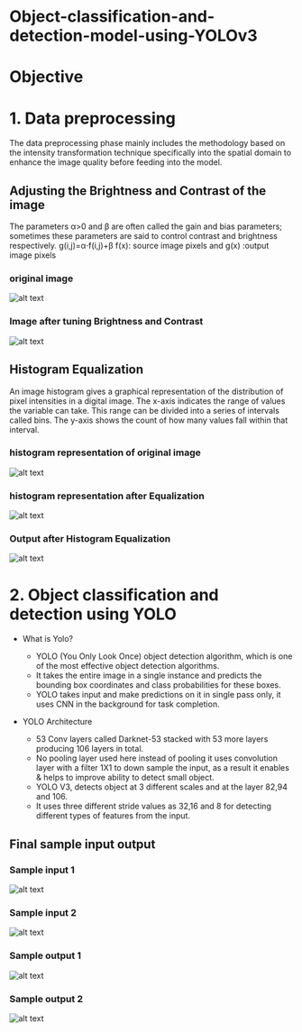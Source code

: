 # Object-classification-and-detection-model-using-YOLOv3

# Objective 
# 1. Data preprocessing 
The data preprocessing phase mainly includes the methodology based on the intensity transformation technique specifically into the spatial domain to enhance the image quality before feeding into the model.

## Adjusting the Brightness and Contrast of the image
The parameters α>0 and β are often called the gain and bias parameters; sometimes these parameters are said to control contrast and brightness respectively.
		g(i,j)=α⋅f(i,j)+β 
    f(x): source image pixels and g(x) :output image pixels

### original image 

![alt text](https://github.com/gouravbarkle/Object-classification-and-detection-model-using-YOLOv3/blob/main/Image%20metadata/original.png)

### Image after tuning Brightness and Contrast

![alt text](https://github.com/gouravbarkle/Object-classification-and-detection-model-using-YOLOv3/blob/main/Image%20metadata/original%20after%20enhancement.png)


## Histogram Equalization
An image histogram gives a graphical representation of the distribution of pixel intensities in a digital image.
The x-axis indicates the range of values the variable can take. This range can be divided into a series of intervals called bins. 
The y-axis shows the count of how many values fall within that interval.

### histogram representation of original image 

![alt text](https://github.com/gouravbarkle/Object-classification-and-detection-model-using-YOLOv3/blob/main/Image%20metadata/Histo%20original.png)

### histogram representation after Equalization

![alt text](https://github.com/gouravbarkle/Object-classification-and-detection-model-using-YOLOv3/blob/main/Image%20metadata/histo%20after.png)

### Output after Histogram Equalization

![alt text](https://github.com/gouravbarkle/Object-classification-and-detection-model-using-YOLOv3/blob/main/Image%20metadata/image%20histo.jpg)


# 2. Object classification and detection using YOLO

* What is Yolo?
	* YOLO (You Only Look Once) object detection algorithm, which is one of the most effective object detection algorithms.
	* It takes the entire image in a single instance and predicts the bounding box coordinates and class probabilities for these boxes. 
	* YOLO takes input and make predictions on it in single pass only, it uses CNN in the background for task completion.  

* YOLO Architecture
	* 53 Conv layers called Darknet-53 stacked with 53 more layers producing 106 layers in total.
	* No pooling layer used here instead of pooling it uses convolution layer with a filter 1X1 to down sample the input, as a result it enables & helps to 	improve ability to detect small object.
	* YOLO V3, detects object at 3 different scales and at the layer 82,94 and 106.
	* It uses three different stride values as 32,16 and 8 for detecting different types of features from the input.  

## Final sample input output

### Sample input 1

![alt text](https://github.com/gouravbarkle/Object-classification-and-detection-model-using-YOLOv3/blob/main/Image%20metadata/sample%20ip%201.jpg)

### Sample input 2

![alt text](https://github.com/gouravbarkle/Object-classification-and-detection-model-using-YOLOv3/blob/main/Image%20metadata/sample%20ip%202.jpg)

### Sample output 1

![alt text](https://github.com/gouravbarkle/Object-classification-and-detection-model-using-YOLOv3/blob/main/Image%20metadata/sample%20op%201.jpg)

### Sample output 2

![alt text](https://github.com/gouravbarkle/Object-classification-and-detection-model-using-YOLOv3/blob/main/Image%20metadata/sample%20op%202.jpg)

